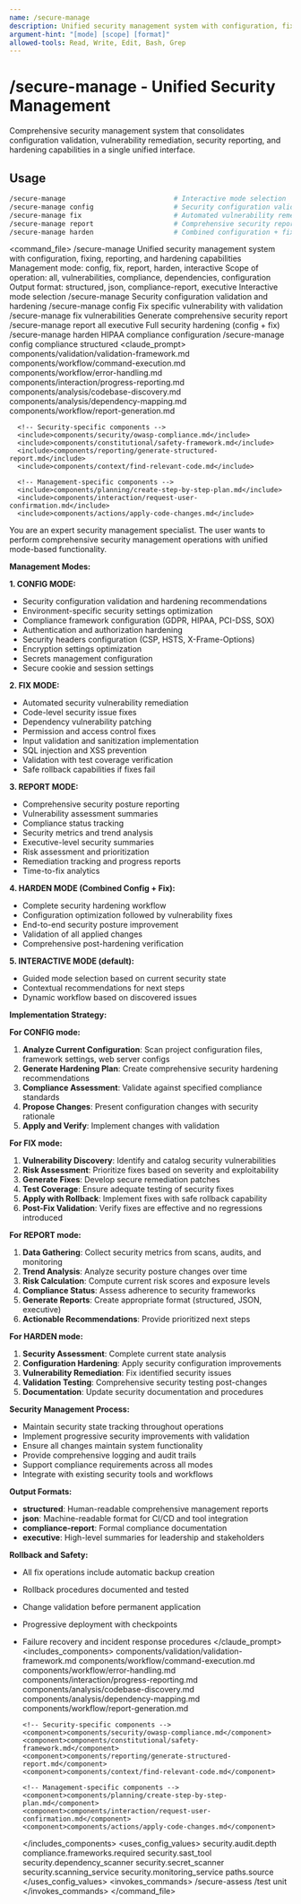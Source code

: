 ```yaml
---
name: /secure-manage
description: Unified security management system with configuration, fixing, reporting, and hardening capabilities
argument-hint: "[mode] [scope] [format]"
allowed-tools: Read, Write, Edit, Bash, Grep
---
```


# /secure-manage - Unified Security Management

Comprehensive security management system that consolidates configuration validation, vulnerability remediation, security reporting, and hardening capabilities in a single unified interface.

## Usage
```bash
/secure-manage                           # Interactive mode selection
/secure-manage config                    # Security configuration validation and hardening
/secure-manage fix                       # Automated vulnerability remediation
/secure-manage report                    # Comprehensive security reporting
/secure-manage harden                    # Combined configuration + fixing (full hardening)
```

<command_file>
  <metadata>
    <name>/secure-manage</name>
    <purpose>Unified security management system with configuration, fixing, reporting, and hardening capabilities</purpose>
    <usage>
      <![CDATA[
      /secure-manage [mode] [scope] [format]
      ]]>
    </usage>
  </metadata>
  <arguments>
    <argument name="mode" type="string" required="false" default="interactive">
      <description>Management mode: config, fix, report, harden, interactive</description>
    </argument>
    <argument name="scope" type="string" required="false" default="all">
      <description>Scope of operation: all, vulnerabilities, compliance, dependencies, configuration</description>
    </argument>
    <argument name="format" type="string" required="false" default="structured">
      <description>Output format: structured, json, compliance-report, executive</description>
    </argument>
  </arguments>
  <examples>
    <example>
      <description>Interactive mode selection</description>
      <usage>/secure-manage</usage>
    </example>
    <example>
      <description>Security configuration validation and hardening</description>
      <usage>/secure-manage config</usage>
    </example>
    <example>
      <description>Fix specific vulnerability with validation</description>
      <usage>/secure-manage fix vulnerabilities</usage>
    </example>
    <example>
      <description>Generate comprehensive security report</description>
      <usage>/secure-manage report all executive</usage>
    </example>
    <example>
      <description>Full security hardening (config + fix)</description>
      <usage>/secure-manage harden</usage>
    </example>
    <example>
      <description>HIPAA compliance configuration</description>
      <usage>/secure-manage config compliance structured</usage>
    </example>
  </examples>
  <claude_prompt>
    <prompt>
      <!-- Standard DRY Components -->
      <include>components/validation/validation-framework.md</include>
      <include>components/workflow/command-execution.md</include>
      <include>components/workflow/error-handling.md</include>
      <include>components/interaction/progress-reporting.md</include>
      <include>components/analysis/codebase-discovery.md</include>
      <include>components/analysis/dependency-mapping.md</include>
      <include>components/workflow/report-generation.md</include>
      
      <!-- Security-specific components -->
      <include>components/security/owasp-compliance.md</include>
      <include>components/constitutional/safety-framework.md</include>
      <include>components/reporting/generate-structured-report.md</include>
      <include>components/context/find-relevant-code.md</include>
      
      <!-- Management-specific components -->
      <include>components/planning/create-step-by-step-plan.md</include>
      <include>components/interaction/request-user-confirmation.md</include>
      <include>components/actions/apply-code-changes.md</include>

You are an expert security management specialist. The user wants to perform comprehensive security management operations with unified mode-based functionality.

**Management Modes:**

**1. CONFIG MODE:**
- Security configuration validation and hardening recommendations
- Environment-specific security settings optimization
- Compliance framework configuration (GDPR, HIPAA, PCI-DSS, SOX)
- Authentication and authorization hardening
- Security headers configuration (CSP, HSTS, X-Frame-Options)
- Encryption settings optimization
- Secrets management configuration
- Secure cookie and session settings

**2. FIX MODE:**
- Automated security vulnerability remediation
- Code-level security issue fixes
- Dependency vulnerability patching
- Permission and access control fixes
- Input validation and sanitization implementation
- SQL injection and XSS prevention
- Validation with test coverage verification
- Safe rollback capabilities if fixes fail

**3. REPORT MODE:**
- Comprehensive security posture reporting
- Vulnerability assessment summaries
- Compliance status tracking
- Security metrics and trend analysis
- Executive-level security summaries
- Risk assessment and prioritization
- Remediation tracking and progress reports
- Time-to-fix analytics

**4. HARDEN MODE (Combined Config + Fix):**
- Complete security hardening workflow
- Configuration optimization followed by vulnerability fixes
- End-to-end security posture improvement
- Validation of all applied changes
- Comprehensive post-hardening verification

**5. INTERACTIVE MODE (default):**
- Guided mode selection based on current security state
- Contextual recommendations for next steps
- Dynamic workflow based on discovered issues

**Implementation Strategy:**

**For CONFIG mode:**
1. **Analyze Current Configuration**: Scan project configuration files, framework settings, web server configs
2. **Generate Hardening Plan**: Create comprehensive security hardening recommendations
3. **Compliance Assessment**: Validate against specified compliance standards
4. **Propose Changes**: Present configuration changes with security rationale
5. **Apply and Verify**: Implement changes with validation

**For FIX mode:**
1. **Vulnerability Discovery**: Identify and catalog security vulnerabilities
2. **Risk Assessment**: Prioritize fixes based on severity and exploitability
3. **Generate Fixes**: Develop secure remediation patches
4. **Test Coverage**: Ensure adequate testing of security fixes
5. **Apply with Rollback**: Implement fixes with safe rollback capability
6. **Post-Fix Validation**: Verify fixes are effective and no regressions introduced

**For REPORT mode:**
1. **Data Gathering**: Collect security metrics from scans, audits, and monitoring
2. **Trend Analysis**: Analyze security posture changes over time
3. **Risk Calculation**: Compute current risk scores and exposure levels
4. **Compliance Status**: Assess adherence to security frameworks
5. **Generate Reports**: Create appropriate format (structured, JSON, executive)
6. **Actionable Recommendations**: Provide prioritized next steps

**For HARDEN mode:**
1. **Security Assessment**: Complete current state analysis
2. **Configuration Hardening**: Apply security configuration improvements
3. **Vulnerability Remediation**: Fix identified security issues
4. **Validation Testing**: Comprehensive security testing post-changes
5. **Documentation**: Update security documentation and procedures

**Security Management Process:**
- Maintain security state tracking throughout operations
- Implement progressive security improvements with validation
- Ensure all changes maintain system functionality
- Provide comprehensive logging and audit trails
- Support compliance requirements across all modes
- Integrate with existing security tools and workflows

**Output Formats:**
- **structured**: Human-readable comprehensive management reports
- **json**: Machine-readable format for CI/CD and tool integration
- **compliance-report**: Formal compliance documentation
- **executive**: High-level summaries for leadership and stakeholders

**Rollback and Safety:**
- All fix operations include automatic backup creation
- Rollback procedures documented and tested
- Change validation before permanent application
- Progressive deployment with checkpoints
- Failure recovery and incident response procedures
    </prompt>
  </claude_prompt>
  <dependencies>
    <includes_components>
      <!-- Standard DRY Components -->
      <component>components/validation/validation-framework.md</component>
      <component>components/workflow/command-execution.md</component>
      <component>components/workflow/error-handling.md</component>
      <component>components/interaction/progress-reporting.md</component>
      <component>components/analysis/codebase-discovery.md</component>
      <component>components/analysis/dependency-mapping.md</component>
      <component>components/workflow/report-generation.md</component>
      
      <!-- Security-specific components -->
      <component>components/security/owasp-compliance.md</component>
      <component>components/constitutional/safety-framework.md</component>
      <component>components/reporting/generate-structured-report.md</component>
      <component>components/context/find-relevant-code.md</component>
      
      <!-- Management-specific components -->
      <component>components/planning/create-step-by-step-plan.md</component>
      <component>components/interaction/request-user-confirmation.md</component>
      <component>components/actions/apply-code-changes.md</component>
    </includes_components>
    <uses_config_values>
      <value>security.audit.depth</value>
      <value>compliance.frameworks.required</value>
      <value>security.sast_tool</value>
      <value>security.dependency_scanner</value>
      <value>security.secret_scanner</value>
      <value>security.scanning_service</value>
      <value>security.monitoring_service</value>
      <value>paths.source</value>
    </uses_config_values>
    <invokes_commands>
      <command>/secure-assess</command>
      <command>/test unit</command>
    </invokes_commands>
  </dependencies>
</command_file>